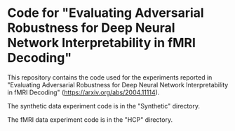 # Code for "Evaluating Adversarial Robustness for Deep Neural Network Interpretability in fMRI Decoding"

This repository contains the code used for the experiments reported in "Evaluating Adversarial Robustness for Deep Neural Network Interpretability in fMRI Decoding" (https://arxiv.org/abs/2004.11114).

The synthetic data experiment code is in the "Synthetic" directory.

The fMRI data experiment code is in the "HCP" directory.
